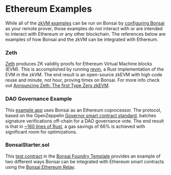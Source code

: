 # Ethereum Examples

While all of the [zkVM examples] can be run on Bonsai by [configuring Bonsai] as your remote prover, those examples do not interact with or are intended to interact with Ethereum or any other blockchain. The references below are examples of how Bonsai and the zkVM can be integrated with Ethereum.

### Zeth

[Zeth] produces ZK validity proofs for Ethereum Virtual Machine blocks (EVM). This is accomplished by running [revm], a Rust implementation of the EVM in the zkVM. The end result is an open-source zkEVM with high code reuse and minute, not hour, proving times on Bonsai. For more info check out [Announcing Zeth: The first Type Zero zkEVM].

### DAO Governance Example

This [example app] uses Bonsai as an Ethereum coprocessor. The protocol, based on the OpenZeppelin [Governor smart contract standard], batches signature verifications off-chain for a DAO governance vote. The end result is that in [~160 lines of Rust], a gas savings of 66% is achieved with significant room for optimizations.

### BonsaiStarter.sol

This [test contract] in the [Bonsai Foundry Template] provides an example of two different ways Bonsai can be integrated with Ethereum smart contracts using the [Bonsai Ethereum Relay].

[zkVM examples]: /api/zkvm/examples
[configuring Bonsai]: /api/zkvm/quickstart#remote-proving
[Zeth]: https://github.com/risc0/zeth
[revm]: https://crates.io/crates/revm
[Announcing Zeth: The first Type Zero zkEVM]: https://www.risczero.com/news/zeth-release
[example app]: https://github.com/risc0/risc0/tree/main/bonsai/examples/governance
[Governor smart contract standard]: https://docs.openzeppelin.com/contracts/4.x/api/governance
[~160 lines of Rust]: https://github.com/risc0/risc0/blob/main/bonsai/examples/governance/methods/guest/src/bin/finalize_votes.rs
[test contract]: https://github.com/risc0/bonsai-foundry-template/blob/main/contracts/BonsaiStarter.sol
[Bonsai Foundry Template]: https://github.com/risc0/bonsai-foundry-template
[Bonsai Ethereum Relay]: https://github.com/risc0/risc0/tree/main/bonsai/ethereum-relay
